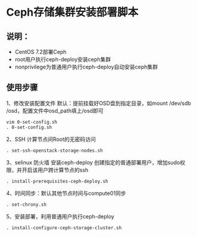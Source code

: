 # Ceph存储集群安装部署脚本
## 说明：
* CentOS 7.2部署Ceph
* root用户执行ceph-deploy安装ceph集群
* nonprivilege为普通用户执行ceph-deploy自动安装ceph集群

## 使用步骤

1、修改安装配置文件
默认：提前挂载好OSD盘到指定目录，如mount /dev/sdb /osd，配置文件中osd_path填上/osd即可
```shell
vim 0-set-config.sh
. 0-set-config.sh
```
2、SSH
计算节点间Root的无密码访问
```shell
. set-ssh-openstack-storage-nodes.sh
```
3、selinux 防火墙 安装ceph-deploy 创建指定的普通部署用户，增加sudo权限，并开启该用户跨计算节点的ssh
```shell
. install-prerequisites-ceph-deploy.sh
```
4、时间同步：默认其他节点时间与compute01同步
```shell
. set-chrony.sh
```

5、安装部署，利用普通用户执行ceph-deploy
```shell
. install-configure-ceph-storage-cluster.sh
```



